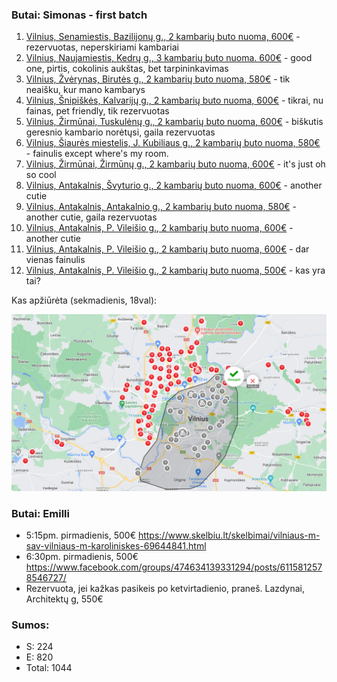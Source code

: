 ### Butai: Simonas - first batch
1. [Vilnius, Senamiestis, Bazilijonų g., 2 kambarių buto nuoma, 600€](https://www.aruodas.lt/nt_zemelapis/butu-nuoma/vilniuje/?obj=4&FOrder=Importance&FRegion=461&FDistrict=1&FPriceMin=300&FPriceMax=610&on_map=1&FRoomNumMin=2&FRoomNumMax=4&FAreaOverAllMin=40#zoom:15;center:(54.67691035494312,25.282495206650005);4-1210110) - rezervuotas, neperskiriami kambariai
2. [Vilnius, Naujamiestis, Kedrų g., 3 kambarių buto nuoma. 600€](https://www.aruodas.lt/nt_zemelapis/butu-nuoma/vilniuje/?obj=4&FOrder=Importance&FRegion=461&FDistrict=1&FPriceMin=300&FPriceMax=610&on_map=1&FRoomNumMin=2&FRoomNumMax=4&FAreaOverAllMin=40#zoom:14;center:(54.67351676978432,25.2635612596617);4-1241267) - good one, pirtis, cokolinis aukštas, bet tarpininkavimas
3. [Vilnius, Žvėrynas, Birutės g., 2 kambarių buto nuoma, 580€](https://www.aruodas.lt/nt_zemelapis/butu-nuoma/vilniuje/?obj=4&FOrder=Importance&FRegion=461&FDistrict=1&FPriceMin=300&FPriceMax=610&on_map=1&FRoomNumMin=2&FRoomNumMax=4&FAreaOverAllMin=40#zoom:13;center:(54.6856153204076,25.247848099652355);4-1239025) - tik neaišku, kur mano kambarys
4. [Vilnius, Šnipiškės, Kalvarijų g., 2 kambarių buto nuoma, 600€](https://www.aruodas.lt/nt_zemelapis/butu-nuoma/vilniuje/?obj=4&FOrder=Importance&FRegion=461&FDistrict=1&FPriceMin=300&FPriceMax=610&on_map=1&FRoomNumMin=2&FRoomNumMax=4&FAreaOverAllMin=40#zoom:15;center:(54.7020441885943,25.28177435300555);4-1241561) - tikrai, nu fainas, pet friendly, tik rezervuotas
5. [Vilnius, Žirmūnai, Tuskulėnų g., 2 kambarių buto nuoma, 600€](https://www.aruodas.lt/nt_zemelapis/butu-nuoma/vilniuje/?obj=4&FOrder=Importance&FRegion=461&FDistrict=1&FPriceMin=300&FPriceMax=610&on_map=1&FRoomNumMin=2&FRoomNumMax=4&FAreaOverAllMin=40#zoom:15;center:(54.70122344454367,25.28895142269051);4-906259) - biškutis geresnio kambario norėtųsi, gaila rezervuotas
6. [Vilnius, Šiaurės miestelis, J. Kubiliaus g., 2 kambarių buto nuoma, 580€](https://www.aruodas.lt/nt_zemelapis/butu-nuoma/vilniuje/?obj=4&FOrder=Importance&FRegion=461&FDistrict=1&FPriceMin=300&FPriceMax=610&on_map=1&FRoomNumMin=2&FRoomNumMax=4&FAreaOverAllMin=40#zoom:16;center:(54.70789066724847,25.29748190494189);4-1240503) - fainulis except where's my room.
7. [Vilnius, Žirmūnai, Žirmūnų g., 2 kambarių buto nuoma, 600€](https://www.aruodas.lt/nt_zemelapis/butu-nuoma/vilniuje/?obj=4&FOrder=Importance&FRegion=461&FDistrict=1&FPriceMin=300&FPriceMax=610&on_map=1&FRoomNumMin=2&FRoomNumMax=4&FAreaOverAllMin=40#zoom:15;center:(54.71298021971891,25.306757648816642);4-1241803) - it's just oh so cool
8. [Vilnius, Antakalnis, Švyturio g., 2 kambarių buto nuoma, 600€](https://www.aruodas.lt/nt_zemelapis/butu-nuoma/vilniuje/?obj=4&FOrder=Importance&FRegion=461&FDistrict=1&FPriceMin=300&FPriceMax=610&on_map=1&FRoomNumMin=2&FRoomNumMax=4&FAreaOverAllMin=40#zoom:15;center:(54.71479832329142,25.31871648940664);4-1239111) - another cutie
9. [Vilnius, Antakalnis, Antakalnio g., 2 kambarių buto nuoma, 580€](https://www.aruodas.lt/nt_zemelapis/butu-nuoma/vilniuje/?obj=4&FOrder=Importance&FRegion=461&FDistrict=1&FPriceMin=300&FPriceMax=610&on_map=1&FRoomNumMin=2&FRoomNumMax=4&FAreaOverAllMin=40#zoom:15;center:(54.71479832329142,25.31871648940664);4-1234087) - another cutie, gaila rezervuotas
10. [Vilnius, Antakalnis, P. Vileišio g., 2 kambarių buto nuoma, 600€](https://www.aruodas.lt/nt_zemelapis/butu-nuoma/vilniuje/?obj=4&FOrder=Importance&FRegion=461&FDistrict=1&FPriceMin=300&FPriceMax=610&on_map=1&FRoomNumMin=2&FRoomNumMax=4&FAreaOverAllMin=40#zoom:16;center:(54.715442855876546,25.315599820680898);4-1240267) - another cutie
11. [Vilnius, Antakalnis, P. Vileišio g., 2 kambarių buto nuoma, 600€](https://www.aruodas.lt/nt_zemelapis/butu-nuoma/vilniuje/?obj=4&FOrder=Importance&FRegion=461&FDistrict=1&FPriceMin=300&FPriceMax=610&on_map=1&FRoomNumMin=2&FRoomNumMax=4&FAreaOverAllMin=40#zoom:16;center:(54.71613695643286,25.315406701631826);4-1234025) - dar vienas fainulis
12. [Vilnius, Antakalnis, P. Vileišio g., 2 kambarių buto nuoma, 500€](https://www.aruodas.lt/nt_zemelapis/butu-nuoma/vilniuje/?obj=4&FOrder=Importance&FRegion=461&FDistrict=1&FPriceMin=300&FPriceMax=610&on_map=1&FRoomNumMin=2&FRoomNumMax=4&FAreaOverAllMin=40#zoom:16;center:(54.71613695643286,25.315406701631826);4-1236089) - kas yra tai?

Kas apžiūrėta (sekmadienis, 18val):

![](seen.png)

### Butai: Emilli
* 5:15pm. pirmadienis, 500€ https://www.skelbiu.lt/skelbimai/vilniaus-m-sav-vilniaus-m-karoliniskes-69644841.html
* 6:30pm. pirmadienis, 500€ https://www.facebook.com/groups/474634139331294/posts/6115812578546727/
* Rezervuota, jei kažkas pasikeis po ketvirtadienio, praneš. Lazdynai, Architektų g, 550€

### Sumos: 
* S: 224
* E: 820
* Total: 1044
